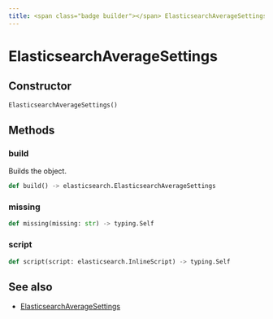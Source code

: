 ```yaml
---
title: <span class="badge builder"></span> ElasticsearchAverageSettings
---
```

# <span class="badge builder"></span> ElasticsearchAverageSettings

## Constructor

```python
ElasticsearchAverageSettings()
```
## Methods

### <span class="badge object-method"></span> build

Builds the object.

```python
def build() -> elasticsearch.ElasticsearchAverageSettings
```

### <span class="badge object-method"></span> missing

```python
def missing(missing: str) -> typing.Self
```

### <span class="badge object-method"></span> script

```python
def script(script: elasticsearch.InlineScript) -> typing.Self
```

## See also

 * <span class="badge object-type-class"></span> [ElasticsearchAverageSettings](./object-ElasticsearchAverageSettings.md)
